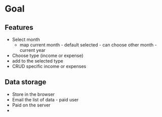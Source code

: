 # Goal

## Features

- Select month
    * map current month - default selected - can choose other month - current year
- Choose type (income or expense)
- add to the selected type
- CRUD specific income or expenses

## Data storage
- Store in the browser
- Email the list of data - paid user
- Paid on the server
- 


